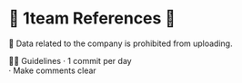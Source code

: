 # 💙 1team References 💙
💫 Data related to the company is prohibited from uploading.

🧜‍♂️ Guidelines
· 1 commit per day
<br/>
· Make comments clear
   
